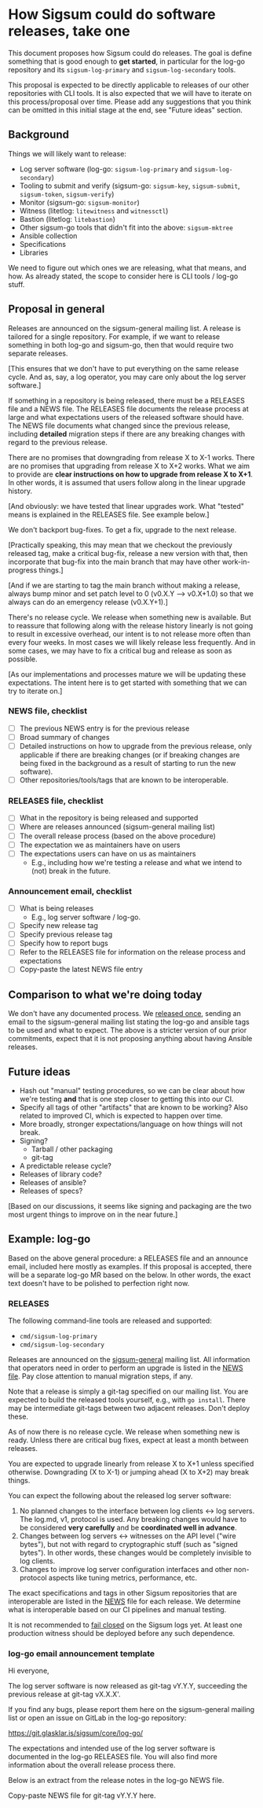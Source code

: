 # How Sigsum could do software releases, take one

This document proposes how Sigsum could do releases.  The goal is define
something that is good enough to **get started**, in particular for the log-go
repository and its `sigsum-log-primary` and `sigsum-log-secondary` tools.

This proposal is expected to be directly applicable to releases of our other
repositories with CLI tools.  It is also expected that we will have to iterate
on this process/proposal over time.  Please add any suggestions that you think
can be omitted in this initial stage at the end, see "Future ideas" section.

## Background

Things we will likely want to release:

  - Log server software (log-go: `sigsum-log-primary` and `sigsum-log-secondary`)
  - Tooling to submit and verify (sigsum-go: `sigsum-key`, `sigsum-submit`,
    `sigsum-token`, `sigsum-verify`)
  - Monitor (sigsum-go: `sigsum-monitor`)
  - Witness (litetlog: `litewitness` and `witnessctl`)
  - Bastion (litetlog: `litebastion`)
  - Other sigsum-go tools that didn't fit into the above: `sigsum-mktree`
  - Ansible collection
  - Specifications
  - Libraries

We need to figure out which ones we are releasing, what that means, and how.  As
already stated, the scope to consider here is CLI tools / log-go stuff.

## Proposal in general

Releases are announced on the sigsum-general mailing list.  A release is
tailored for a single repository.  For example, if we want to release something
in both log-go and sigsum-go, then that would require two separate releases.

[This ensures that we don't have to put everything on the same release cycle.
And as, say, a log operator, you may care only about the log server software.]

If something in a repository is being released, there must be a RELEASES file
and a NEWS file.  The RELEASES file documents the release process at large and
what expectations users of the released software should have.  The NEWS file
documents what changed since the previous release, including **detailed** migration
steps if there are any breaking changes with regard to the previous release.

There are no promises that downgrading from release X to X-1 works.  There are
no promises that upgrading from release X to X+2 works.  What we aim to provide
are **clear instructions on how to upgrade from release X to X+1**.  In other
words, it is assumed that users follow along in the linear upgrade history.

[And obviously: we have tested that linear upgrades work.  What "tested" means
is explained in the RELEASES file.  See example below.]

We don't backport bug-fixes.  To get a fix, upgrade to the next release.

[Practically speaking, this may mean that we checkout the previously released
tag, make a critical bug-fix, release a new version with that, then incorporate
that bug-fix into the main branch that may have other work-in-progress things.]

[And if we are starting to tag the main branch without making a release,
always bump minor and set patch level to 0 (v0.X.Y --> v0.X+1.0) so that we always
can do an emergency release (v0.X.Y+1).]

There's no release cycle.  We release when something new is available.  But to
reassure that following along with the release history linearly is not going to
result in excessive overhead, our intent is to not release more often than every
four weeks.  In most cases we will likely release less frequently.  And in
some cases, we may have to fix a critical bug and release as soon as possible.

[As our implementations and processes mature we will be updating these expectations.
The intent here is to get started with something that we can try to iterate on.]

### NEWS file, checklist

  - [ ] The previous NEWS entry is for the previous release
  - [ ] Broad summary of changes
  - [ ] Detailed instructions on how to upgrade from the previous release, only
    applicable if there are breaking changes (or if breaking changes are being
    fixed in the background as a result of starting to run the new software).
  - [ ] Other repositories/tools/tags that are known to be interoperable.

### RELEASES file, checklist

  - [ ] What in the repository is being released and supported
  - [ ] Where are releases announced (sigsum-general mailing list)
  - [ ] The overall release process (based on the above procedure)
  - [ ] The expectation we as maintainers have on users
  - [ ] The expectations users can have on us as maintainers
    - E.g., including how we're testing a release and what we intend to (not)
      break in the future.

### Announcement email, checklist

  - [ ] What is being releases
    - E.g., log server software / log-go.
  - [ ] Specify new release tag
  - [ ] Specify previous release tag 
  - [ ] Specify how to report bugs
  - [ ] Refer to the RELEASES file for information on the release process and
    expectations
  - [ ] Copy-paste the latest NEWS file entry

## Comparison to what we're doing today

We don't have any documented process.  We [released once][], sending an email to
the sigsum-general mailing list stating the log-go and ansible tags to be used
and what to expect.  The above is a stricter version of our prior commitments,
expect that it is not proposing anything about having Ansible releases.

## Future ideas

  - Hash out "manual" testing procedures, so we can be clear about how we're
    testing **and** that is one step closer to getting this into our CI.
  - Specify all tags of other "artifacts" that are known to be working?  Also
    related to improved CI, which is expected to happen over time.
  - More broadly, stronger expectations/language on how things will not break.
  - Signing?
    - Tarball / other packaging
    - git-tag
  - A predictable release cycle?
  - Releases of library code?
  - Releases of ansible?
  - Releases of specs?

[Based on our discussions, it seems like signing and packaging are the two most
urgent things to improve on in the near future.]

[released once]: https://lists.sigsum.org/mailman3/hyperkitty/list/sigsum-general@lists.sigsum.org/thread/3VBGVETN3Q44RFGVZJZDF4ZF4QLEMBC2/

## Example: log-go

Based on the above general procedure: a RELEASES file and an announce email,
included here mostly as examples.  If this proposal is accepted, there will be a
separate log-go MR based on the below.  In other words, the exact text doesn't
have to be polished to perfection right now.

### RELEASES

The following command-line tools are released and supported:

  - `cmd/sigsum-log-primary`
  - `cmd/sigsum-log-secondary`

Releases are announced on the [sigsum-general][] mailing list.  All information
that operators need in order to perform an upgrade is listed in the [NEWS
file](./NEWS).  Pay close attention to manual migration steps, if any.

Note that a release is simply a git-tag specified on our mailing list.  You are
expected to build the released tools yourself, e.g., with `go install`.  There
may be intermediate git-tags between two adjacent releases.  Don't deploy these.

As of now there is no release cycle.  We release when something new is ready.
Unless there are critical bug fixes, expect at least a month between releases.

You are expected to upgrade linearly from release X to X+1 unless specified
otherwise.  Downgrading (X to X-1) or jumping ahead (X to X+2) may break things.

You can expect the following about the released log server software:

  1. No planned changes to the interface between log clients <-> log servers.
     The log.md, v1, protocol is used.  Any breaking changes would have to be
     considered **very carefully** and be **coordinated well in advance**.
  2. Changes between log servers <-> witnesses on the API level ("wire bytes"),
     but not with regard to cryptographic stuff (such as "signed bytes").  In
     other words, these changes would be completely invisible to log clients.  
  3. Changes to improve log server configuration interfaces and other
     non-protocol aspects like tuning metrics, performance, etc.

The exact specifications and tags in other Sigsum repositories that are
interoperable are listed in the [NEWS](./NEWS) file for each release.  We
determine what is interoperable based on our CI pipelines and manual testing.

It is not recommended to [fail closed][] on the Sigsum logs yet.  At
least one production witness should be deployed before any such dependence.

[sigsum-general]: https://lists.glasklarteknik.se/mailman3/postorius/lists/sigsum-general.lists.sigsum.org/
[fail closed]: https://chat.openai.com/share/00b88e34-3de8-4305-bb46-efa2f1486fd8

### log-go email announcement template

Hi everyone,

The log server software is now released as git-tag vY.Y.Y, succeeding
the previous release at git-tag vX.X.X'.

If you find any bugs, please report them here on the sigsum-general
mailing list or open an issue on GitLab in the log-go repository:

  https://git.glasklar.is/sigsum/core/log-go/

The expectations and intended use of the log server software is
documented in the log-go RELEASES file.  You will also find more
information about the overall release process there.

Below is an extract from the release notes in the log-go NEWS file.

  Copy-paste NEWS file for git-tag vY.Y.Y here.
